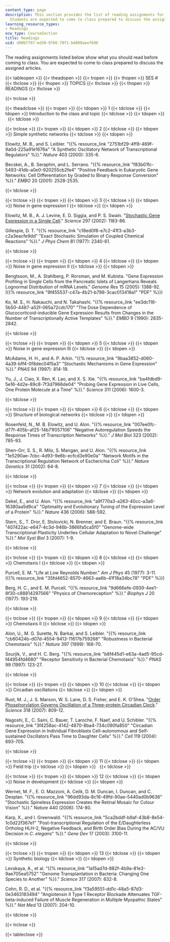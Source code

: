 ```yaml
---
content_type: page
description: This section provides the list of reading assignments for the course.
  Students are expected to come to class prepared to discuss the assigned articles.
learning_resource_types:
- Readings
ocw_type: CourseSection
title: Readings
uid: d90bf707-ed30-9766-70f1-b4090aeef696
---
```


The reading assignments listed below show what you should read before coming to class. You are expected to come to class prepared to discuss the assigned articles.

{{< tableopen >}}
{{< theadopen >}}
{{< tropen >}}
{{< thopen >}}
SES #
{{< thclose >}}
{{< thopen >}}
TOPICS
{{< thclose >}}
{{< thopen >}}
READINGS
{{< thclose >}}

{{< trclose >}}

{{< theadclose >}}
{{< tropen >}}
{{< tdopen >}}
1
{{< tdclose >}}
{{< tdopen >}}
Introduction to the class and topic
{{< tdclose >}}
{{< tdopen >}}
 
{{< tdclose >}}

{{< trclose >}}
{{< tropen >}}
{{< tdopen >}}
2
{{< tdclose >}}
{{< tdopen >}}
Simple synthetic networks
{{< tdclose >}}
{{< tdopen >}}


Elowitz, M. B., and S. Leibler. "{{% resource_link "2751bf29-4ff8-469f-9a0d-225a91e1676a" "A Synthetic Oscillatory Network of Transcriptional Regulators" %}}." _Nature_ 403 (2000): 335-8.

Becskei, A., B. Seraphin, and L. Serrano. "{{% resource_link "f83b01fc-5493-41db-a0e0-920255cb2fe4" "Positive Feedback in Eukaryotic Gene Networks: Cell Differentiation by Graded to Binary Response Conversion" %}}." _EMBO_ 20 (2001): 2528-2535.


{{< tdclose >}}

{{< trclose >}}
{{< tropen >}}
{{< tdopen >}}
3
{{< tdclose >}}
{{< tdopen >}}
Noise in gene expression I
{{< tdclose >}}
{{< tdopen >}}


Elowitz, M. B., A. J. Levine, E. D. Siggia, and P. S. Swain. "[Stochastic Gene Expression in a Single Cell](http://dx.doi.org/10.1126/science.1070919 )." _Science_ 297 (2002): 1183-86.

Gillespie, D. T. "{{% resource_link "c18ed0f8-e7c2-41f3-a3b3-c2a3eacfe9dd" "Exact Stochastic Simulation of Coupled Chemical Reactions" %}}." _J Phys Chem_ 81 (1977): 2340-61.


{{< tdclose >}}

{{< trclose >}}
{{< tropen >}}
{{< tdopen >}}
4
{{< tdclose >}}
{{< tdopen >}}
Noise in gene expression II
{{< tdclose >}}
{{< tdopen >}}


Bengtsson, M., A. Stahlberg, P. Rorsman, and M. Kubista. "Gene Expression Profiling in Single Cells from the Pancreatic Islets of Langerhans Reveals Lognormal Distribution of mRNA Levels." _Genome Res_ 15 (2005): 1388-92. ({{% resource_link "9f455537-c47a-4b21-b798-3cac013418a1" "PDF" %}})

Ko, M. S., H. Nakauchi, and N. Takahashi. "{{% resource_link "ee3dc116-5b50-4487-a52f-065a72cdc170" "The Dose Dependence of Glucocorticoid-inducible Gene Expression Results from Changes in the Number of Transcriptionally Active Templates" %}}." _EMBO_ 9 (1990): 2835-2842.


{{< tdclose >}}

{{< trclose >}}
{{< tropen >}}
{{< tdopen >}}
5
{{< tdclose >}}
{{< tdopen >}}
Noise in gene expression III
{{< tdclose >}}
{{< tdopen >}}


McAdams, H. H., and A. P. Arkin. "{{% resource_link "9baa3852-d060-4a39-bff4-0f8dec04f5a3" "Stochastic Mechanisms in Gene Expression" %}}." _PNAS_ 94 (1997): 814-19.

Yu, J., J. Ciao, X. Ren, K. Lao, and X. S. Xie. "{{% resource_link "ba4fdbd9-5e16-4d2e-89c8-7f3d7966de04" "Probing Gene Expression in Live Cells, One Protein Molecule at a Time" %}}." _Science_ 311 (2006): 1600-3.


{{< tdclose >}}

{{< trclose >}}
{{< tropen >}}
{{< tdopen >}}
6
{{< tdclose >}}
{{< tdopen >}}
Structure of biological networks
{{< tdclose >}}
{{< tdopen >}}


Rosenfeld, N., M. B. Elowitz, and U. Alon. "{{% resource_link "007ee0fc-d77f-405b-af25-14b71f057106" "Negative Autoregulation Speeds the Response Times of Transcription Networks" %}}." _J Mol Biol_ 323 (2002): 785-93.

Shen-Orr, S. S., R. Milo, S. Mangan, and U. Alon. "{{% resource_link "1e5290ae-7cbc-4d93-9e6b-ecfcd3e90e0a" "Network Motifs in the Transcriptional Regulation Network of Escherichia Coli" %}}." _Nature Genetics_ 31 (2002): 64-8.


{{< tdclose >}}

{{< trclose >}}
{{< tropen >}}
{{< tdopen >}}
7
{{< tdclose >}}
{{< tdopen >}}
Network evolution and adaptation
{{< tdclose >}}
{{< tdopen >}}


Dekel, E., and U. Alon. "{{% resource_link "a9f770a3-a263-40cc-a3a6-16380aa5d9ca" "Optimality and Evolutionary Tuning of the Expression Level of a Protein" %}}." _Nature_ 436 (2006): 588-592.

Stern, S., T. Dror, E. Stolovicki, N. Brenner, and E. Braun. "{{% resource_link "407422ac-e647-4c3d-946b-3866fa5ca5f0" "Genome-wide Transcriptional Plasticity Underlies Cellular Adaptation to Novel Challenge" %}}." _Mol Syst Biol_ 3 (2007): 1-9.


{{< tdclose >}}

{{< trclose >}}
{{< tropen >}}
{{< tdopen >}}
8
{{< tdclose >}}
{{< tdopen >}}
Chemotaxis I
{{< tdclose >}}
{{< tdopen >}}


Purcell, E. M. "Life at Low Reynolds Number." _Am J Phys_ 45 (1977): 3-11. ({{% resource_link "35fd4652-8570-4663-aa6b-41f18a34bc78" "PDF" %}})

Berg, H. C., and E. M. Purcell. "{{% resource_link "9d666efe-0939-4ee1-8f30-c88814297566" "Physics of Chemoreception" %}}." _Biophys J_ 20 (1977): 193-219.


{{< tdclose >}}

{{< trclose >}}
{{< tropen >}}
{{< tdopen >}}
9
{{< tdclose >}}
{{< tdopen >}}
Chemotaxis II
{{< tdclose >}}
{{< tdopen >}}


Alon, U., M. G. Surette, N. Barkai, and S. Leibler. "{{% resource_link "cb60424b-d07d-4554-9413-11617b759268" "Robustness in Bacterial Chemotaxis" %}}." _Nature_ 397 (1999): 168-70.

Sourjik, V., and H. C. Berg. "{{% resource_link "b8f445d1-e63a-4ad5-95cd-f44954fd4680" "Receptor Sensitivity in Bacterial Chemotaxis" %}}." _PNAS_ 99 (1997): 123-27.


{{< tdclose >}}

{{< trclose >}}
{{< tropen >}}
{{< tdopen >}}
10
{{< tdclose >}}
{{< tdopen >}}
Circadian oscillations
{{< tdclose >}}
{{< tdopen >}}


Rust, M. J., J. S. Marson, W. S. Lane, D. S. Fisher, and E. K. O'Shea. "[Order Phosphorylation Governs Oscillation of a Three-protein Circadian Clock](http://dx.doi.org/10.1126/science.1148596 )." _Science_ 318 (2007): 809-12.

Nagoshi, E., C. Saini, C. Bauer, T. Laroche, F. Naef, and U. Schibler. "{{% resource_link "3f4258ac-4142-4870-8ba4-734c090fa850" "Circadian Gene Expression in Individual Fibroblasts Cell-autonomous and Self-sustained Oscillators Pass Time to Daughter Cells" %}}." _Cell_ 119 (2004): 693-705.


{{< tdclose >}}

{{< trclose >}}
{{< tropen >}}
{{< tdopen >}}
11
{{< tdclose >}}
{{< tdopen >}}
Field trip
{{< tdclose >}}
{{< tdopen >}}
 
{{< tdclose >}}

{{< trclose >}}
{{< tropen >}}
{{< tdopen >}}
12
{{< tdclose >}}
{{< tdopen >}}
Noise in development
{{< tdclose >}}
{{< tdopen >}}


Wernet, M. F., E. O. Mazzoni, A. Celik, D. M. Duncan, I. Duncan, and C. Desplan. "{{% resource_link "96dd93da-8c16-49fd-90ae-5440ad0b9636" "Stochastic Spineless Expression Creates the Retinal Mosaic for Colour Vision" %}}." _Nature_ 440 (2006): 174-80.

Karp, X., and I. Greenwald. "{{% resource_link "5ca2bddf-b9af-43b8-8e54-1c0d22f367e1" "Post-transcriptional Regulation of the E/Daughterless Ortholog HLH-2, Negative Feedback, and Birth Order Bias During the AC/VU Decision in _C. elegans_" %}}." _Gene Dev_ 17 (2003): 3100-11.


{{< tdclose >}}

{{< trclose >}}
{{< tropen >}}
{{< tdopen >}}
13
{{< tdclose >}}
{{< tdopen >}}
Synthetic biology
{{< tdclose >}}
{{< tdopen >}}


Levskaya, A., et al. "{{% resource_link "1a15ad7d-882f-4b9a-81e3-9ae705ea5752" "Genome Transplantation in Bacteria: Changing One Species to Another" %}}." _Science_ 317 (2007): 632-8.

Cohn, R. D., et al. "{{% resource_link "f3a59551-dd1c-48a5-87d3-0e3463183494" "Angiotensin II Type 1 Receptor Blockade Attenuates TGF-beta-induced Failure of Muscle Regeneration in Multiple Myopathic States" %}}." _Nat Med_ 13 (2007): 204-10.


{{< tdclose >}}

{{< trclose >}}

{{< tableclose >}}